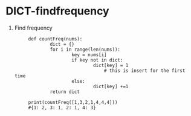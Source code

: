 # DICT-findfrequency


1) Find frequency

            def countFreq(nums):
                    dict = {}
                    for i in range(len(nums)):
                            key = nums[i]
                            if key not in dict:
                                    dict[key] = 1 
                                        # this is insert for the first time
                            else:
                                    dict[key] +=1
                    return dict

            print(countFreq([1,3,2,1,4,4,4])) 
            #{1: 2, 3: 1, 2: 1, 4: 3}
